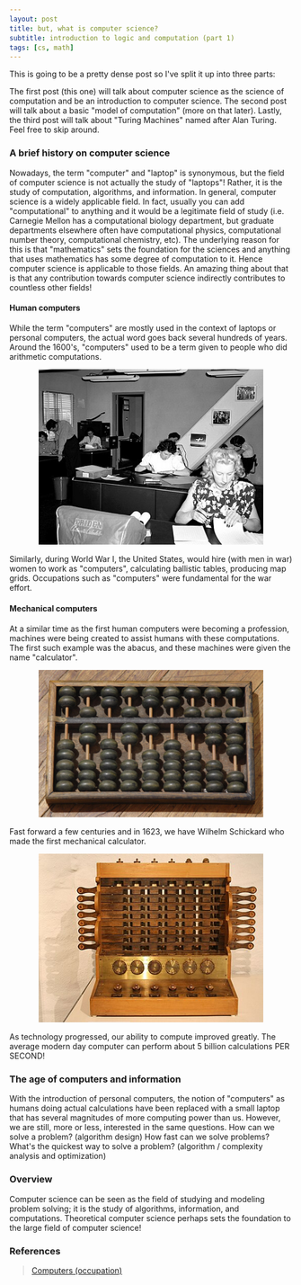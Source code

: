 ```yaml
---
layout: post
title: but, what is computer science? 
subtitle: introduction to logic and computation (part 1)
tags: [cs, math]
---
```


This is going to be a pretty dense post so I've split it up into three parts:

The first post (this one) will talk about computer science as the science of computation and be an introduction to computer science. The second post will talk about a basic "model of computation" (more on that later). Lastly, the third post will talk about "Turing Machines" named after Alan Turing. Feel free to skip around.

### A brief history on computer science

Nowadays, the term "computer" and "laptop" is synonymous, but the field of computer science is not actually the study of "laptops"! Rather, it is the study of computation, algorithms, and information. In general, computer science is a widely applicable field. In fact, usually you can add "computational" to anything and it would be a legitimate field of study (i.e. Carnegie Mellon has a computational biology department, but graduate departments elsewhere often have computational physics, computational number theory, computational chemistry, etc). The underlying reason for this is that "mathematics" sets the foundation for the sciences and anything that uses mathematics has some degree of computation to it. Hence computer science is applicable to those fields. An amazing thing about that is that any contribution towards computer science indirectly contributes to countless other fields! 

#### Human computers
While the term "computers" are mostly used in the context of laptops or personal computers, the actual word goes back several hundreds of years. Around the 1600's, "computers" used to be a term given to people who did arithmetic computations. 

<p align = "center">
  <img src="../assets/Human_computers.jpeg" width = "400" />
</p>

Similarly, during World War I, the United States, would hire (with men in war) women to work as "computers", calculating ballistic tables, producing map grids. Occupations such as "computers" were fundamental for the war effort. 

#### Mechanical computers

At a similar time as the first human computers were becoming a profession, machines were being created to assist humans with these computations. The first such example was the abacus, and these machines were given the name "calculator". 

<p align = "center">
  <img src="../assets/Chinese-abacus.jpg" width = "400"/>
</p>

Fast forward a few centuries and in 1623, we have Wilhelm Schickard who made the first mechanical calculator. 

<p align = "center">
  <img src="../assets/Schickardmaschine.jpg" width = "400" />
</p>

As technology progressed, our ability to compute improved greatly. The average modern day computer can perform about 5 billion calculations PER SECOND!

### The age of computers and information

With the introduction of personal computers, the notion of "computers" as humans doing actual calculations have been replaced with a small laptop that has several magnitudes of more computing power than us. However, we are still, more or less, interested in the same questions. How can we solve a problem? (algorithm design) How fast can we solve problems? What's the quickest way to solve a problem? (algorithm / complexity analysis and optimization) 

### Overview

Computer science can be seen as the field of studying and modeling problem solving; it is the study of algorithms, information, and computations. Theoretical computer science perhaps sets the foundation to the large field of computer science!

### References

>[Computers (occupation)](https://en.wikipedia.org/wiki/Computer_(occupation))